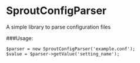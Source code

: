 # SproutConfigParser

A simple library to parse configuration files

###Usage:

	$parser = new SproutConfigParser('example.conf');
	$value = $parser->getValue('setting_name');